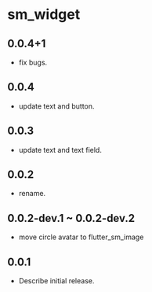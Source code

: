 # sm_widget

## 0.0.4+1

* fix bugs.

## 0.0.4

* update text and button.

## 0.0.3

* update text and text field.

## 0.0.2

* rename.

## 0.0.2-dev.1 ~ 0.0.2-dev.2

* move circle avatar to flutter_sm_image

## 0.0.1

* Describe initial release.
